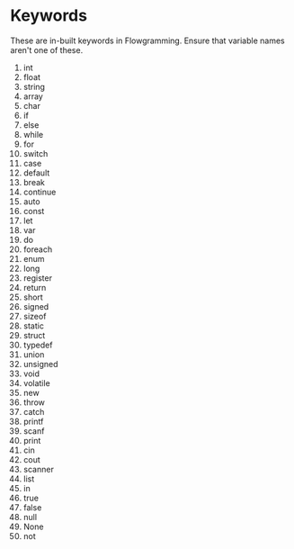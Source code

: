 # Keywords

These are in-built keywords in Flowgramming. Ensure that variable names aren't one of these.

1. int
2. float
3. string
4. array
5. char
6. if
7. else
8. while
9. for
10. switch
11. case
12. default
13. break
14. continue
15. auto
16. const
17. let
18. var
19. do
20. foreach
21. enum
22. long
23. register
24. return
25. short
26. signed
27. sizeof
28. static
29. struct
30. typedef
31. union
32. unsigned
33. void
34. volatile
35. new
36. throw
37. catch
38. printf
39. scanf
40. print
41. cin
42. cout
43. scanner
44. list
45. in
46. true
47. false
48. null
49. None
50. not